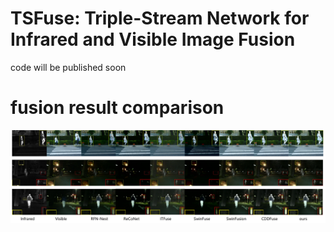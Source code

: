 # TSFuse: Triple-Stream Network for Infrared and Visible Image Fusion
code will be published soon  


# fusion result comparison  
![image](images/result_comparison.jpg)
